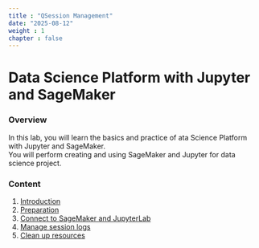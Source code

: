 ```yaml
---
title : "QSession Management"
date: "2025-08-12" 
weight : 1 
chapter : false
---
```

# Data Science Platform with Jupyter and SageMaker

### Overview
In this lab, you will learn the basics and practice of ata Science Platform with Jupyter and SageMaker.  
You will perform creating and using SageMaker and Jupyter for data science project.

### Content
 1. [Introduction](1-Introduce)
 2. [Preparation](2-Prerequiste)
 3. [Connect to SageMaker and JupyterLab](33-SageMakerandJupyter)
 4. [Manage session logs](4-demo)
 5. [Clean up resources](5-clean)
